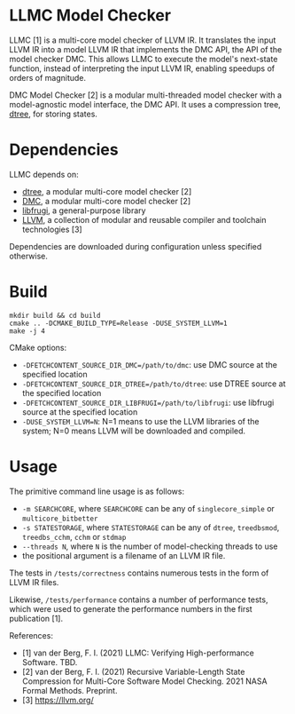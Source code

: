 # LLMC Model Checker

LLMC [1] is a multi-core model checker of LLVM IR. It translates the input LLVM IR into a model LLVM IR that implements the DMC API, the API of the model checker DMC. This allows LLMC to execute the model's next-state function, instead of interpreting the input LLVM IR, enabling speedups of orders of magnitude.

DMC Model Checker [2] is a modular multi-threaded model checker with a model-agnostic model interface, the DMC API. It uses a compression tree, [dtree](https://github.com/bergfi/dtree), for storing states.

# Dependencies

LLMC depends on:
- [dtree](https://github.com/bergfi/dtree), a modular multi-core model checker [2]
- [DMC](https://github.com/bergfi/dmc), a modular multi-core model checker [2]
- [libfrugi](https://github.com/bergfi/libfrugi), a general-purpose library
- [LLVM](https://github.com/llvm/llvm-project.git), a collection of modular and reusable compiler and toolchain technologies [3]

Dependencies are downloaded during configuration unless specified otherwise.

# Build

```
mkdir build && cd build
cmake .. -DCMAKE_BUILD_TYPE=Release -DUSE_SYSTEM_LLVM=1
make -j 4
```

CMake options:
- `-DFETCHCONTENT_SOURCE_DIR_DMC=/path/to/dmc`: use DMC source at the specified location
- `-DFETCHCONTENT_SOURCE_DIR_DTREE=/path/to/dtree`: use DTREE source at the specified location
- `-DFETCHCONTENT_SOURCE_DIR_LIBFRUGI=/path/to/libfrugi`: use libfrugi source at the specified location
- `-DUSE_SYSTEM_LLVM=N`: N=1 means to use the LLVM libraries of the system; N=0 means LLVM will be downloaded and compiled.

# Usage

The primitive command line usage is as follows:
- `-m SEARCHCORE`, where `SEARCHCORE` can be any of `singlecore_simple` or `multicore_bitbetter`
- `-s STATESTORAGE`, where `STATESTORAGE` can be any of `dtree`, `treedbsmod`, `treedbs_cchm`, `cchm` or `stdmap`
- `--threads N`, where `N` is the number of model-checking threads to use
- the positional argument is a filename of an LLVM IR file.

The tests in `/tests/correctness` contains numerous tests in the form of LLVM IR files. 

Likewise, `/tests/performance` contains a number of performance tests, which were used to generate the performance numbers in the first publication [1].

References:
- [1] van der Berg, F. I. (2021) LLMC: Verifying High-performance Software. TBD.
- [2] van der Berg, F. I. (2021) Recursive Variable-Length State Compression for Multi-Core Software Model Checking. 2021 NASA Formal Methods. Preprint.
- [3] https://llvm.org/